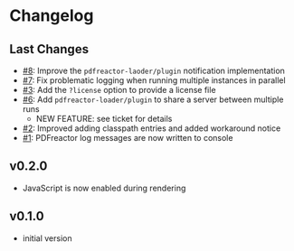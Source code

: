 # Changelog

## Last Changes

- [#8](https://github.com/aixigo/pdfreactor-loader/issues/8): Improve the `pdfreactor-laoder/plugin` notification implementation
- [#7](https://github.com/aixigo/pdfreactor-loader/issues/7): Fix problematic logging when running multiple instances in parallel
- [#3](https://github.com/aixigo/pdfreactor-loader/issues/3): Add the `?license` option to provide a license file
- [#6](https://github.com/aixigo/pdfreactor-loader/issues/6): Add `pdfreactor-loader/plugin` to share a server between multiple runs
   + NEW FEATURE: see ticket for details
- [#2](https://github.com/aixigo/pdfreactor-loader/issues/2): Improved adding classpath entries and added workaround notice
- [#1](https://github.com/aixigo/pdfreactor-loader/issues/1): PDFreactor log messages are now written to console 


## v0.2.0

- JavaScript is now enabled during rendering


## v0.1.0

- initial version
